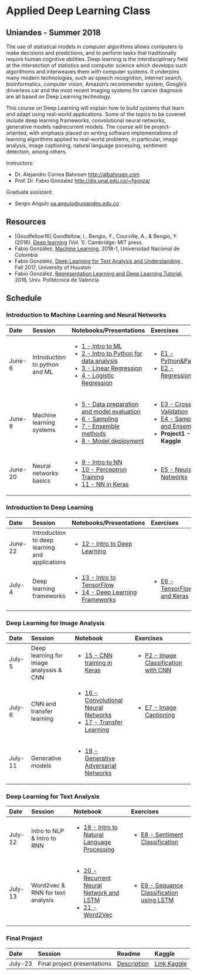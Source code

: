 # Applied Deep Learning Class

## Uniandes - Summer 2018

The use of statistical models in computer algorithms allows computers to make decisions and predictions, and to perform tasks that traditionally require human cognitive abilities. Deep learning is the interdisciplinary field at the intersection of statistics and computer science which develops such algorithnms and interweaves them with computer systems. It underpins many modern technologies, such as speech recognition, internet search, bioinformatics, computer vision, Amazon’s recommender system, Google’s driverless car and the most recent imaging systems for cancer diagnosis are all based on Deep Learning technology.


This course on Deep Learning will explain how to build systems that learn and adapt using real-world applications. Some of the topics to be covered include deep learning frameworks, convolutional neural networks, generative models nadrecurrent models. The course will be project-oriented, with emphasis placed on writing software implementations of learning algorithms applied to real-world problems, in particular, image analysis, image captioning, natural language pocessing, sentiment detection, among others.

Instructors: 
- Dr. Alejandro Correa Bahnsen <http://albahnsen.com>
- Prof. Dr. Fabio Gonzalez <http://dis.unal.edu.co/~fgonza/>

Graduate assistant:
- Sergio Angulo <sa.angulo@uniandes.edu.co>

## Resources

* \[Goodfellow16\] Goodfellow, I., Bengio, Y., Courville, A., & Bengio, Y. (2016). [Deep learning](http://www.deeplearningbook.org/) (Vol. 1). Cambridge: MIT press.
* Fabio González, [Machine Learning](https://fagonzalezo.github.io/ml-2018-1/), 2018-1, Universidad Nacional de Colombia
* Fabio González, [Deep Learning for Text Analysis and Understanding](https://fagonzalezo.github.io/dl-tau-2017-2/) , Fall 2017, University of Houston
* Fabio González, [Representation Learning and Deep Learning Tutorial](https://fagonzalezo.github.io/dl_tutorial_upv/), 2016, Univ. Politécnica de Valencia


## Schedule

### Introduction to Machine Learning and Neural Networks
| Date | Session         | Notebooks/Presentations          | Exercises |
| :----| :----| :------------- | :------------- | 
| June-6 | Introduction to python and ML | <ul><li>[1 - Intro to ML](http://nbviewer.jupyter.org/github/albahnsen/AppliedDeepLearningClass/blob/master/notebooks/01-IntroMachineLearning.ipynb) </li> <li>[2 - Intro to Python for data analysis](http://nbviewer.jupyter.org/github/albahnsen/AppliedDeepLearningClass/blob/master/notebooks/02-IntroPython_Numpy_Scypy_Pandas.ipynb) </li><li> [3 - Linear Regression](http://nbviewer.jupyter.org/github/albahnsen/AppliedDeepLearningClass/blob/master/notebooks/03-linear_regression.ipynb) </li><li>[4 - Logistic Regression](http://nbviewer.jupyter.org/github/albahnsen/AppliedDeepLearningClass/blob/master/notebooks/04-logistic_regression.ipynb)</li></ul> | <ul><li>[E1 - Python&Pandas](http://nbviewer.jupyter.org/github/albahnsen/AppliedDeepLearningClass/blob/master/exercises/E01-Python%26Numpy%26Pandas.ipynb) </li> <li> [E2 - Regression](http://nbviewer.jupyter.org/github/albahnsen/AppliedDeepLearningClass/blob/master/exercises/E02-Regression-IncomePrediction.ipynb) </li></ul> | 
| June-8 | Machine learning systems | <ul><li>[5 - Data preparation and model evaluation](http://nbviewer.jupyter.org/github/albahnsen/AppliedDeepLearningClass/blob/master/notebooks/05-data_preparation_evaluation.ipynb)</li><li>[6 - Sampling](http://nbviewer.jupyter.org/github/albahnsen/AppliedDeepLearningClass/blob/master/notebooks/06_Unbalanced_Datasets.ipynb)</li><li>[7 - Ensemble methods](http://nbviewer.jupyter.org/github/albahnsen/AppliedDeepLearningClass/blob/master/notebooks/07_EnsembleMethods.ipynb)</li><li>[8 - Model deployment](http://nbviewer.jupyter.org/github/albahnsen/AppliedDeepLearningClass/blob/master/notebooks/08_Model_Deployment.ipynb)</li></ul> | <ul><li>[E3 - Cross Validation](http://nbviewer.jupyter.org/github/albahnsen/AppliedDeepLearningClass/blob/master/exercises/E03-CrossVal-CreditScoring.ipynb) </li> <li>[E4 - Sampling and Ensembles](http://nbviewer.jupyter.org/github/albahnsen/AppliedDeepLearningClass/blob/master/exercises/E04-Sampling-RF-FraudDetection.ipynb)</li><li> **Project1 - Kaggle** </li></ul> | 
| June-20 | Neural networks basics | <ul><li>[9 - Intro to NN](http://nbviewer.jupyter.org/github/albahnsen/AppliedDeepLearningClass/blob/master/notebooks/09-Intro_Neural_Networks.ipynb) </li> <li>[10 - Perceptron Training](http://nbviewer.jupyter.org/github/albahnsen/AppliedDeepLearningClass/blob/master/notebooks/10-Perceptron_Training.ipynb) </li><li> [11 - NN in Keras](http://nbviewer.jupyter.org/github/albahnsen/AppliedDeepLearningClass/blob/master/notebooks/11-NN_in_Keras.ipynb) </li></ul> | <ul><li>[E5 - Neural Networks](http://nbviewer.jupyter.org/github/albahnsen/AppliedDeepLearningClass/blob/master/exercises/E05-neural%20networks.ipynb) </li> </ul> | 

### Introduction to Deep Learning
| Date | Session         |Notebooks/Presentations          | Exercises |
| :----| :----| :------------- | :------------- | 
| June-22 | Introduction to deep learning and applications |<ul><li> [12 - Intro to Deep Learning](https://github.com/albahnsen/AppliedDeepLearningClass/blob/master/presentations/DL-introduction.pdf) </li> </ul>  |   | 
| July-4 | Deep learning frameworks |<ul><li>[13 - Intro to TensorFlow](https://github.com/albahnsen/AppliedDeepLearningClass/blob/master/notebooks/13-IntroTensorFlow.ipynb) </li><li>[14 - Deep Learning Frameworks](https://fagonzalezo.github.io/dl-tau-2017-2/lecture4_slides.pdf) </li></ul>  |<ul><li>[E6 - TensorFlow and Keras](http://nbviewer.jupyter.org/github/albahnsen/AppliedDeepLearningClass/blob/master/exercises/E06-TensorFlow-Keras.ipynb) </li> </ul>  | 

### Deep Learning for Image Analysis
| Date | Session         | Notebook          | Exercises |
| :----| :----| :------------- | :------------- | 
| July-5 | Deep learning for image analyssis & CNN | <ul><li> [15 - CNN training in Keras](https://colab.research.google.com/drive/1Z6r82FlQTBXTh3GZCPc9LeZClxFVhcl_) </li> </ul>  | <ul><li>[P2 - Image Classification with CNN](http://nbviewer.jupyter.org/github/albahnsen/AppliedDeepLearningClass/blob/master/exercises/P2-ImageClassificationCNN.ipynb) </li> </ul> | 
| July-6 | CNN and transfer learning | <ul><li>[16 - Convolutional Neural Networks](http://nbviewer.jupyter.org/github/albahnsen/AppliedDeepLearningClass/blob/master/notebooks/16-CNN.ipynb) </li> <li>[17 - Transfer Learning](http://nbviewer.jupyter.org/github/albahnsen/AppliedDeepLearningClass/blob/master/notebooks/17-Transfer%20Learning.ipynb) </li></ul>  | <ul><li>[E7 - Image Captioning](http://nbviewer.jupyter.org/github/albahnsen/AppliedDeepLearningClass/blob/master/exercises/E07-CNN_TransferLearning_CIFAR10.ipynb) </li> </ul> | 
| July-11 | Generative models | <ul><li>[18 - Generative Adversarial Networks](http://nbviewer.jupyter.org/github/albahnsen/AppliedDeepLearningClass/blob/master/notebooks/18-GenerativeAdversarialNetworks.ipynb) </li></ul>  |  | 

### Deep Learning for Text Analysis
| Date | Session         | Notebook          | Exercises |
| :----| :----| :------------- | :------------- | 
| July-12 | Intro to NLP & Intro to RNN | <ul><li> [19 - Intro to Natural Language Processing](http://nbviewer.jupyter.org/github/albahnsen/AppliedDeepLearningClass/blob/master/notebooks/19-NLP.ipynb) </li> </ul> | <ul><li>[E8 - Sentiment Classification](http://nbviewer.jupyter.org/github/albahnsen/AppliedDeepLearningClass/blob/master/exercises/E08-SentimentPrediction.ipynb) </li> </ul> | 
| July-13 | Word2vec & RNN for text analysis | <ul><li> [20 - Recurrent Neural Network and LSTM](http://nbviewer.jupyter.org/github/albahnsen/AppliedDeepLearningClass/blob/master/notebooks/20-RecurrentNeuralNetworks_LSTM.ipynb) </li>  <li> [21 - Word2Vec](http://nbviewer.jupyter.org/github/albahnsen/AppliedDeepLearningClass/blob/master/notebooks/21-Word2vec.ipynb) </li> </ul> | <ul><li> [E9 - Sequance Classification using LSTM](http://nbviewer.jupyter.org/github/albahnsen/AppliedDeepLearningClass/blob/master/exercises/E09-LSTM_sentimentClassification.ipynb) </li> </ul> | 

### Final Project
| Date | Session         |  Readme | Kaggle |
| :----| :----| :----| :----| 
| July-23 | Final project presentations | [Description](https://github.com/albahnsen/AppliedDeepLearningClass/tree/master/finalProject) | [Link Kaggle](https://www.kaggle.com/c/miia4406-movie-genre-classification) |


